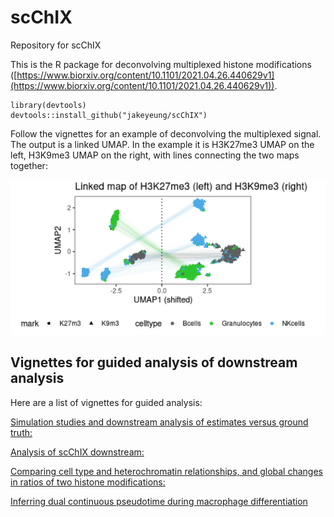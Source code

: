 # scChIX
Repository for scChIX

This is the R package for deconvolving multiplexed histone modifications ([https://www.biorxiv.org/content/10.1101/2021.04.26.440629v1](https://www.biorxiv.org/content/10.1101/2021.04.26.440629v1)). 

```
library(devtools)
devtools::install_github("jakeyeung/scChIX")
```

Follow the vignettes for an example of deconvolving the multiplexed signal. The output is a linked UMAP. In the example it is H3K27me3 UMAP on the left, H3K9me3 UMAP on the right, with lines connecting the two maps together:

![Linked UMAP example:](example_umap.png)


## Vignettes for guided analysis of downstream analysis

Here are a list of vignettes for guided analysis:

[Simulation studies and downstream analysis of estimates versus ground truth:](https://github.com/jakeyeung/scChIX/blob/main/vignettes/scChIX-simulation.md)

[Analysis of scChIX downstream:](https://github.com/jakeyeung/scChIX/blob/main/vignettes/scChIX-vignette.md)

[Comparing cell type and heterochromatin relationships, and global changes in ratios of two histone modifications:](https://github.com/jakeyeung/scChIX/blob/main/vignettes/scChIX-gastrulation.md)

[Inferring dual continuous pseudotime during macrophage differentiation](https://github.com/jakeyeung/scChIX/blob/main/vignettes/scChIX-macrophagedifferentiation.md)
